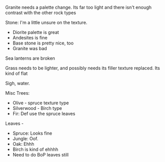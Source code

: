 Granite needs a palette change. Its far too light and there isn't enough contrast with the other rock types

Stone: I'm a little unsure on the texture.
* Diorite palette is great
* Andesites is fine
* Base stone is pretty nice, too
* Granite was bad

Sea lanterns are broken

Grass needs to be lighter, and possibly needs its filler texture replaced. Its kind of flat

Sigh, water.

Misc Trees:
* Olive - spruce texture type
* Silverwood - Birch type
* Fir: Def use the spruce leaves

Leaves -
* Spruce: Looks fine
* Jungle: Oof.
* Oak: Ehhh
* Birch is kind of ehhhh
* Need to do BoP leaves still

